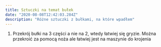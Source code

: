 ```yaml
---
title: Sztuczki na temat bułek
date: "2020-08-08T12:42:03.284Z"
description: "Różne sztuczki z bułkami, na które wpadłem"
---
```


1. Przekrój bułki na 3 części a nie na 2, wtedy łatwiej się gryzie. Można przekroić za pomocą noża ale łatwiej jest 
na maszynie do krojenia